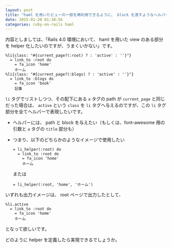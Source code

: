 ```yaml
---
layout: post
title: "haml を用いたビューの一部を再利用できるように、 block を渡すようなヘルパーが作れないか"
date: 2015-01-20 01:30:56
categories: ruby-on-rails haml
---
```

<p>内容としましては、「Rails 4.0 環境において、 haml を用いた view のある部分を helper 化したいのですが、うまくいかない」です。</p>

<pre><code>%li{class: "#{current_page?(:root) ? : 'active' : ''}"}
  = link_to :root do
    = fa_icon 'home'
    ホーム
%li{class: "#{current_page?(:blogs) ? : 'active' : ''}"}
  = link_to :blogs do
    = fa_icon 'book'
    記事
</code></pre>

<p><code>li</code> タグでリストしつつ、その配下にある <code>a</code> タグの path が <code>current_page</code> と同じだった場合は、 <code>active</code> という <code>class</code> を <code>li</code> タグへ与えるのですが、この <code>li</code> タグ部分を全てヘルパーで表現したいです。</p>

<ul>
<li>ヘルパーには、 path と block を与えたい（もしくは、font-awesome 用の引数と <code>a</code> タグの <code>title</code> 部分も）</li>
<li><p>つまり、以下のどちらかのようなイメージで使用したい  </p>

<pre><code>= li_helper(:root) do
  = link_to :root do
    = fa_icon 'home'
    ホーム
</code></pre>

<p>または</p>

<pre><code>= li_helper(:root, 'home', 'ホーム')
</code></pre></li>
</ul>

<p>いずれも出力イメージは、 root ページで出力したとして、</p>

<pre><code>%li.active
  = link_to :root do
    = fa_icon 'home'
    ホーム
</code></pre>

<p>となって欲しいです。</p>

<p>どのように helper を定義したら実現できるでしょうか。</p>
